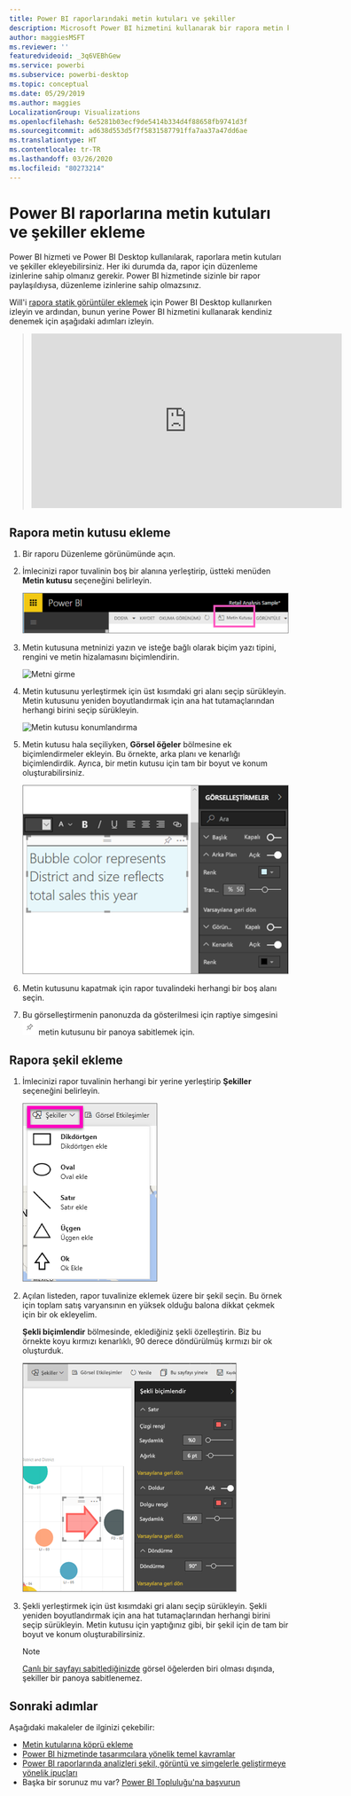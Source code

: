 ```yaml
---
title: Power BI raporlarındaki metin kutuları ve şekiller
description: Microsoft Power BI hizmetini kullanarak bir rapora metin kutuları ve şekiller ekleyin.
author: maggiesMSFT
ms.reviewer: ''
featuredvideoid: _3q6VEBhGew
ms.service: powerbi
ms.subservice: powerbi-desktop
ms.topic: conceptual
ms.date: 05/29/2019
ms.author: maggies
LocalizationGroup: Visualizations
ms.openlocfilehash: 6e5281b03ecf9de5414b334d4f88658fb9741d3f
ms.sourcegitcommit: ad638d553d5f7f5831587791ffa7aa37a47dd6ae
ms.translationtype: HT
ms.contentlocale: tr-TR
ms.lasthandoff: 03/26/2020
ms.locfileid: "80273214"
---
```

# <a name="add-text-boxes-and-shapes-to-power-bi-reports"></a>Power BI raporlarına metin kutuları ve şekiller ekleme
Power BI hizmeti ve Power BI Desktop kullanılarak, raporlara metin kutuları ve şekiller ekleyebilirsiniz. Her iki durumda da, rapor için düzenleme izinlerine sahip olmanız gerekir. Power BI hizmetinde sizinle bir rapor paylaşıldıysa, düzenleme izinlerine sahip olmazsınız. 

Will'i [rapora statik görüntüler eklemek](/learn/modules/visuals-in-power-bi/12-formatting) için Power BI Desktop kullanırken izleyin ve ardından, bunun yerine Power BI hizmetini kullanarak kendiniz denemek için aşağıdaki adımları izleyin.
> 
> <iframe width="560" height="315" src="https://www.youtube.com/embed/_3q6VEBhGew" frameborder="0" allowfullscreen></iframe>
> 

## <a name="add-a-text-box-to-a-report"></a>Rapora metin kutusu ekleme
1. Bir raporu Düzenleme görünümünde açın.

2. İmlecinizi rapor tuvalinin boş bir alanına yerleştirip, üstteki menüden **Metin kutusu** seçeneğini belirleyin.
   
   ![Metin kutusu seçme](media/power-bi-reports-add-text-and-shapes/pbi_textbox.png)
3. Metin kutusuna metninizi yazın ve isteğe bağlı olarak biçim yazı tipini, rengini ve metin hizalamasını biçimlendirin. 
   
   ![Metni girme](media/power-bi-reports-add-text-and-shapes/pbi_textbox2new.png)
4. Metin kutusunu yerleştirmek için üst kısımdaki gri alanı seçip sürükleyin. Metin kutusunu yeniden boyutlandırmak için ana hat tutamaçlarından herhangi birini seçip sürükleyin. 
   
   ![Metin kutusu konumlandırma](media/power-bi-reports-add-text-and-shapes/textboxsmaller.gif)

5. Metin kutusu hala seçiliyken, **Görsel öğeler** bölmesine ek biçimlendirmeler ekleyin. Bu örnekte, arka planı ve kenarlığı biçimlendirdik. Ayrıca, bir metin kutusu için tam bir boyut ve konum oluşturabilirsiniz.  

   ![Metin kutusunu biçimlendirme](media/power-bi-reports-add-text-and-shapes/power-bi-borders.png)

6. Metin kutusunu kapatmak için rapor tuvalindeki herhangi bir boş alanı seçin. 

7. Bu görselleştirmenin panonuzda da gösterilmesi için raptiye simgesini  ![Raptiye simgesi](media/power-bi-reports-add-text-and-shapes/pbi_pintile.png) metin kutusunu bir panoya sabitlemek için. 

## <a name="add-a-shape-to-a-report"></a>Rapora şekil ekleme
1. İmlecinizi rapor tuvalinin herhangi bir yerine yerleştirip **Şekiller** seçeneğini belirleyin.
   
   ![Şekilleri seçme](media/power-bi-reports-add-text-and-shapes/power-bi-shapes.png)
2. Açılan listeden, rapor tuvalinize eklemek üzere bir şekil seçin. Bu örnek için toplam satış varyansının en yüksek olduğu balona dikkat çekmek için bir ok ekleyelim. 
   
   **Şekli biçimlendir** bölmesinde, eklediğiniz şekli özelleştirin. Biz bu örnekte koyu kırmızı kenarlıklı, 90 derece döndürülmüş kırmızı bir ok oluşturduk.
   
   ![Şekilleri özelleştirme](media/power-bi-reports-add-text-and-shapes/power-bi-arrrow.png)
3. Şekli yerleştirmek için üst kısımdaki gri alanı seçip sürükleyin. Şekli yeniden boyutlandırmak için ana hat tutamaçlarından herhangi birini seçip sürükleyin. Metin kutusu için yaptığınız gibi, bir şekil için de tam bir boyut ve konum oluşturabilirsiniz.

   > [!NOTE]
   > [Canlı bir sayfayı sabitlediğinizde](service-dashboard-pin-live-tile-from-report.md) görsel öğelerden biri olması dışında, şekiller bir panoya sabitlenemez. 
   > 
   > 

## <a name="next-steps"></a>Sonraki adımlar

Aşağıdaki makaleler de ilginizi çekebilir:

* [Metin kutularına köprü ekleme](service-add-hyperlink-to-text-box.md)
* [Power BI hizmetinde tasarımcılara yönelik temel kavramlar](service-basic-concepts.md)
* [Power BI raporlarında analizleri şekil, görüntü ve simgelerle geliştirmeye yönelik ipuçları](guidance/report-tips-shapes-images-icons.md)
* Başka bir sorunuz mu var? [Power BI Topluluğu'na başvurun](https://community.powerbi.com/)
